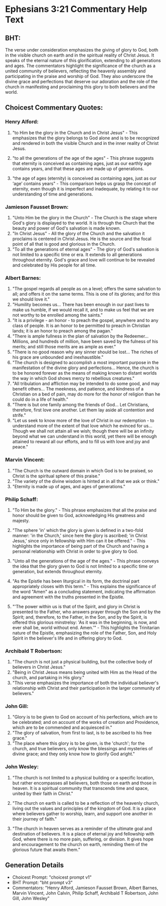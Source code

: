 # Ephesians 3:21 Commentary Help Text

## BHT:
The verse under consideration emphasizes the giving of glory to God, both in the visible church on earth and in the spiritual reality of Christ Jesus. It speaks of the eternal nature of this glorification, extending to all generations and ages. The commentators highlight the significance of the church as a united community of believers, reflecting the heavenly assembly and participating in the praise and worship of God. They also underscore the divine grace and perfections that deserve our adoration and the role of the church in manifesting and proclaiming this glory to both believers and the world.

## Choicest Commentary Quotes:
### Henry Alford:
1. "to Him be the glory in the Church and in Christ Jesus" - This emphasizes that the glory belongs to God alone and is to be recognized and rendered in both the visible Church and in the inner reality of Christ Jesus.

2. "to all the generations of the age of the ages" - This phrase suggests that eternity is conceived as containing ages, just as our earthly age contains years, and that these ages are made up of generations.

3. "the age of ages (eternity) is conceived as containing ages, just as our ‘age’ contains years" - This comparison helps us grasp the concept of eternity, even though it is imperfect and inadequate, by relating it to our understanding of time and generations.

### Jamieson Fausset Brown:
1. "Unto Him be the glory in the Church" - The Church is the stage where God's glory is displayed to the world. It is through the Church that the beauty and power of God's salvation is made known.
2. "In Christ Jesus" - All the glory of the Church and the salvation it proclaims is centered in Christ Jesus. He is the source and the focal point of all that is good and glorious in the Church.
3. "To all the generations of eternal ages" - The glory of God's salvation is not limited to a specific time or era. It extends to all generations throughout eternity. God's grace and love will continue to be revealed and celebrated by His people for all time.

### Albert Barnes:
1. "The gospel regards all people as on a level; offers the same salvation to all; and offers it on the same terms. This is one of its glories; and for this we should love it."
2. "Humility becomes us... There has been enough in our past lives to make us humble, if we would recall it, and to make us feel that we are not worthy to be enrolled among the saints."
3. "It is a privilege - an honor - to preach the gospel, anywhere and to any class of people. It is an honor to be permitted to preach in Christian lands; it is an honor to preach among the pagan."
4. "There is ample fullness in the plan of salvation by the Redeemer... Millions, and hundreds of million, have been saved by the fulness of his merits; and still those merits are as ample as ever."
5. "There is no good reason why any sinner should be lost... The riches of his grace are unbounded and inexhaustible."
6. "The church is designed to accomplish a most important purpose in the manifestation of the divine glory and perfections... Hence, the church is to be honored forever as the means of making known to distant worlds the way in which God shows mercy to rebellious creatures."
7. "All tribulation and affliction may be intended to do some good, and may benefit others... The meekness, and patience, and kindness of a Christian on a bed of pain, may do more for the honor of religion than he could do in a life of health."
8. "There is but one family among the friends of God... Let Christians, therefore, first love one another. Let them lay aside all contention and strife."
9. "Let us seek to know more of the love of Christ in our redemption - to understand more of the extent of that love which he evinced for us... Though we shall not attain all we wish; though there will be an infinity beyond what we can understand in this world, yet there will be enough attained to reward all our efforts, and to fill us with love and joy and peace."

### Marvin Vincent:
1. "The Church is the outward domain in which God is to be praised, so Christ is the spiritual sphere of this praise."
2. "The variety of the divine wisdom is hinted at in all that we ask or think."
3. "Eternity is made up of ages, and ages of generations."

### Philip Schaff:
1. "To Him be the glory." - This phrase emphasizes that all the praise and honor should be given to God, acknowledging His greatness and majesty.

2. "The sphere 'in' which the glory is given is defined in a two-fold manner: 'in the Church,' since here the glory is ascribed; 'in Christ Jesus,' since only in fellowship with Him can it be offered." - This highlights the importance of being part of the Church and having a personal relationship with Christ in order to give glory to God.

3. "Unto all the generations of the age of the ages." - This phrase conveys the idea that the glory given to God is not limited to a specific time or generation, but extends throughout eternity.

4. "As the Epistle has been liturgical in its form, the doctrinal part appropriately closes with this term." - This explains the significance of the word "Amen" as a concluding statement, indicating the affirmation and agreement with the truths presented in the Epistle.

5. "'The power within us is that of the Spirit, and glory in Christ is presented to the Father, who answers prayer through the Son and by the Spirit; and, therefore, to the Father, in the Son, and by the Spirit, is offered this glorious minstrelsy: 'As it was in the beginning, is now, and ever shall be, world without end. Amen.'" - This highlights the Trinitarian nature of the Epistle, emphasizing the role of the Father, Son, and Holy Spirit in the believer's life and in offering glory to God.

### Archibald T Robertson:
1. "The church is not just a physical building, but the collective body of believers in Christ Jesus." 
2. "Being in Christ Jesus means being united with Him as the Head of the church, and partaking in His glory." 
3. "This verse emphasizes the importance of both the individual believer's relationship with Christ and their participation in the larger community of believers."

### John Gill:
1. "Glory is to be given to God on account of his perfections, which are to be celebrated; and on account of the works of creation and Providence, which are to be commended and acquiesced in."
2. "The glory of salvation, from first to last, is to be ascribed to his free grace."
3. "The place where this glory is to be given, is the 'church'; for the church, and true believers, only know the blessings and mysteries of divine grace; and they only know how to glorify God aright."

### John Wesley:
1. "The church is not limited to a physical building or a specific location, but rather encompasses all believers, both those on earth and those in heaven. It is a spiritual community that transcends time and space, united by their faith in Christ."

2. "The church on earth is called to be a reflection of the heavenly church, living out the values and principles of the kingdom of God. It is a place where believers gather to worship, learn, and support one another in their journey of faith."

3. "The church in heaven serves as a reminder of the ultimate goal and destination of believers. It is a place of eternal joy and fellowship with God, where there is no more pain, suffering, or division. It gives hope and encouragement to the church on earth, reminding them of the glorious future that awaits them."


## Generation Details
- Choicest Prompt: "choicest prompt v1"
- BHT Prompt: "bht prompt v3"
- Commentators: "Henry Alford, Jamieson Fausset Brown, Albert Barnes, Marvin Vincent, John Calvin, Philip Schaff, Archibald T Robertson, John Gill, John Wesley"
